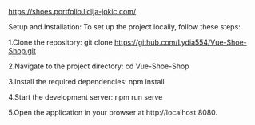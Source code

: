 https://shoes.portfolio.lidija-jokic.com/


Setup and Installation:
To set up the project locally, follow these steps:

1.Clone the repository:
git clone https://github.com/Lydia554/Vue-Shoe-Shop.git

2.Navigate to the project directory:
cd Vue-Shoe-Shop

3.Install the required dependencies:
npm install

4.Start the development server:
npm run serve

5.Open the application in your browser at http://localhost:8080.
